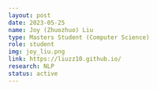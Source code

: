```yaml
---
layout: post
date: 2023-05-25
name: Joy (Zhuozhuo) Liu
type: Masters Student (Computer Science)
role: student
img: joy_liu.png
link: https://liuzz10.github.io/
research: NLP
status: active
---
```

